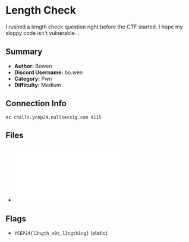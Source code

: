 # Length Check

I rushed a length check question right before the CTF started.
I hope my sloppy code isn't vulnerable...

## Summary

- **Author:** Bowen
- **Discord Username:** bo.wen
- **Category:** Pwn
- **Difficulty:** Medium
  
## Connection Info

`nc challs.ycep24.nullsecsig.com 9115`

## Files

- ![length-check.c](dist/length-check.c)

## Flags

- `YCEP24{l3ngth_n0t_l3ngth1ng}` (static)
